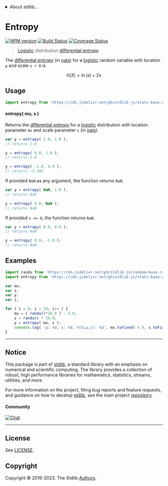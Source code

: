 <!--

@license Apache-2.0

Copyright (c) 2018 The Stdlib Authors.

Licensed under the Apache License, Version 2.0 (the "License");
you may not use this file except in compliance with the License.
You may obtain a copy of the License at

   http://www.apache.org/licenses/LICENSE-2.0

Unless required by applicable law or agreed to in writing, software
distributed under the License is distributed on an "AS IS" BASIS,
WITHOUT WARRANTIES OR CONDITIONS OF ANY KIND, either express or implied.
See the License for the specific language governing permissions and
limitations under the License.

-->


<details>
  <summary>
    About stdlib...
  </summary>
  <p>We believe in a future in which the web is a preferred environment for numerical computation. To help realize this future, we've built stdlib. stdlib is a standard library, with an emphasis on numerical and scientific computation, written in JavaScript (and C) for execution in browsers and in Node.js.</p>
  <p>The library is fully decomposable, being architected in such a way that you can swap out and mix and match APIs and functionality to cater to your exact preferences and use cases.</p>
  <p>When you use stdlib, you can be absolutely certain that you are using the most thorough, rigorous, well-written, studied, documented, tested, measured, and high-quality code out there.</p>
  <p>To join us in bringing numerical computing to the web, get started by checking us out on <a href="https://github.com/stdlib-js/stdlib">GitHub</a>, and please consider <a href="https://opencollective.com/stdlib">financially supporting stdlib</a>. We greatly appreciate your continued support!</p>
</details>

# Entropy

[![NPM version][npm-image]][npm-url] [![Build Status][test-image]][test-url] [![Coverage Status][coverage-image]][coverage-url] <!-- [![dependencies][dependencies-image]][dependencies-url] -->

> [Logistic][logistic-distribution] distribution [differential entropy][entropy].

<!-- Section to include introductory text. Make sure to keep an empty line after the intro `section` element and another before the `/section` close. -->

<section class="intro">

The [differential entropy][entropy] (in [nats][nats]) for a [logistic][logistic-distribution] random variable with location `μ` and scale `s > 0` is

<!-- <equation class="equation" label="eq:logistic_entropy" align="center" raw="h\left( X \right) = \ln( s ) + 2s" alt="Differential entropy for a logistic distribution."> -->

```math
h\left( X \right) = \ln( s ) + 2s
```

<!-- <div class="equation" align="center" data-raw-text="h\left( X \right) = \ln( s ) + 2s" data-equation="eq:logistic_entropy">
    <img src="https://cdn.jsdelivr.net/gh/stdlib-js/stdlib@51534079fef45e990850102147e8945fb023d1d0/lib/node_modules/@stdlib/stats/base/dists/logistic/entropy/docs/img/equation_logistic_entropy.svg" alt="Differential entropy for a logistic distribution.">
    <br>
</div> -->

<!-- </equation> -->

</section>

<!-- /.intro -->

<!-- Package usage documentation. -->



<section class="usage">

## Usage

```javascript
import entropy from 'https://cdn.jsdelivr.net/gh/stdlib-js/stats-base-dists-logistic-entropy@v0.1.0-deno/mod.js';
```

#### entropy( mu, s )

Returns the [differential entropy][entropy] for a [logistic][logistic-distribution] distribution with location parameter `mu` and scale parameter `s` (in [nats][nats]).

```javascript
var y = entropy( 2.0, 1.0 );
// returns 2.0

y = entropy( 0.0, 1.0 );
// returns 2.0

y = entropy( -1.0, 4.0 );
// returns ~3.386
```

If provided `NaN` as any argument, the function returns `NaN`.

```javascript
var y = entropy( NaN, 1.0 );
// returns NaN

y = entropy( 0.0, NaN );
// returns NaN
```

If provided `s <= 0`, the function returns `NaN`.

```javascript
var y = entropy( 0.0, 0.0 );
// returns NaN

y = entropy( 0.0, -1.0 );
// returns NaN
```

</section>

<!-- /.usage -->

<!-- Package usage notes. Make sure to keep an empty line after the `section` element and another before the `/section` close. -->

<section class="notes">

</section>

<!-- /.notes -->

<!-- Package usage examples. -->

<section class="examples">

## Examples

<!-- eslint no-undef: "error" -->

```javascript
import randu from 'https://cdn.jsdelivr.net/gh/stdlib-js/random-base-randu@deno/mod.js';
import entropy from 'https://cdn.jsdelivr.net/gh/stdlib-js/stats-base-dists-logistic-entropy@v0.1.0-deno/mod.js';

var mu;
var s;
var y;
var i;

for ( i = 0; i < 10; i++ ) {
    mu = ( randu()*10.0 ) - 5.0;
    s = randu() * 20.0;
    y = entropy( mu, s );
    console.log( 'µ: %d, s: %d, h(X;µ,s): %d', mu.toFixed( 4 ), s.toFixed( 4 ), y.toFixed( 4 ) );
}
```

</section>

<!-- /.examples -->

<!-- Section to include cited references. If references are included, add a horizontal rule *before* the section. Make sure to keep an empty line after the `section` element and another before the `/section` close. -->

<section class="references">

</section>

<!-- /.references -->

<!-- Section for related `stdlib` packages. Do not manually edit this section, as it is automatically populated. -->

<section class="related">

</section>

<!-- /.related -->

<!-- Section for all links. Make sure to keep an empty line after the `section` element and another before the `/section` close. -->


<section class="main-repo" >

* * *

## Notice

This package is part of [stdlib][stdlib], a standard library with an emphasis on numerical and scientific computing. The library provides a collection of robust, high performance libraries for mathematics, statistics, streams, utilities, and more.

For more information on the project, filing bug reports and feature requests, and guidance on how to develop [stdlib][stdlib], see the main project [repository][stdlib].

#### Community

[![Chat][chat-image]][chat-url]

---

## License

See [LICENSE][stdlib-license].


## Copyright

Copyright &copy; 2016-2023. The Stdlib [Authors][stdlib-authors].

</section>

<!-- /.stdlib -->

<!-- Section for all links. Make sure to keep an empty line after the `section` element and another before the `/section` close. -->

<section class="links">

[npm-image]: http://img.shields.io/npm/v/@stdlib/stats-base-dists-logistic-entropy.svg
[npm-url]: https://npmjs.org/package/@stdlib/stats-base-dists-logistic-entropy

[test-image]: https://github.com/stdlib-js/stats-base-dists-logistic-entropy/actions/workflows/test.yml/badge.svg?branch=v0.1.0
[test-url]: https://github.com/stdlib-js/stats-base-dists-logistic-entropy/actions/workflows/test.yml?query=branch:v0.1.0

[coverage-image]: https://img.shields.io/codecov/c/github/stdlib-js/stats-base-dists-logistic-entropy/main.svg
[coverage-url]: https://codecov.io/github/stdlib-js/stats-base-dists-logistic-entropy?branch=main

<!--

[dependencies-image]: https://img.shields.io/david/stdlib-js/stats-base-dists-logistic-entropy.svg
[dependencies-url]: https://david-dm.org/stdlib-js/stats-base-dists-logistic-entropy/main

-->

[chat-image]: https://img.shields.io/gitter/room/stdlib-js/stdlib.svg
[chat-url]: https://app.gitter.im/#/room/#stdlib-js_stdlib:gitter.im

[stdlib]: https://github.com/stdlib-js/stdlib

[stdlib-authors]: https://github.com/stdlib-js/stdlib/graphs/contributors

[umd]: https://github.com/umdjs/umd
[es-module]: https://developer.mozilla.org/en-US/docs/Web/JavaScript/Guide/Modules

[deno-url]: https://github.com/stdlib-js/stats-base-dists-logistic-entropy/tree/deno
[umd-url]: https://github.com/stdlib-js/stats-base-dists-logistic-entropy/tree/umd
[esm-url]: https://github.com/stdlib-js/stats-base-dists-logistic-entropy/tree/esm
[branches-url]: https://github.com/stdlib-js/stats-base-dists-logistic-entropy/blob/main/branches.md

[stdlib-license]: https://raw.githubusercontent.com/stdlib-js/stats-base-dists-logistic-entropy/main/LICENSE

[logistic-distribution]: https://en.wikipedia.org/wiki/Logistic_distribution

[entropy]: https://en.wikipedia.org/wiki/Entropy_%28information_theory%29

[nats]: https://en.wikipedia.org/wiki/Nat_%28unit%29

</section>

<!-- /.links -->

